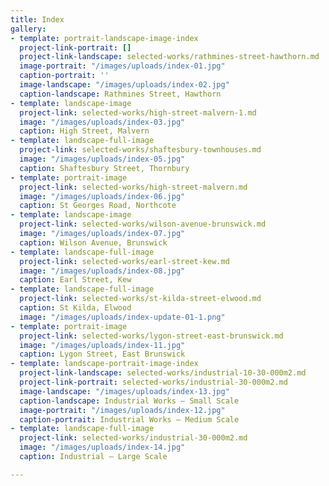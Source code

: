 ```yaml
---
title: Index
gallery:
- template: portrait-landscape-image-index
  project-link-portrait: []
  project-link-landscape: selected-works/rathmines-street-hawthorn.md
  image-portrait: "/images/uploads/index-01.jpg"
  caption-portrait: ''
  image-landscape: "/images/uploads/index-02.jpg"
  caption-landscape: Rathmines Street, Hawthorn
- template: landscape-image
  project-link: selected-works/high-street-malvern-1.md
  image: "/images/uploads/index-03.jpg"
  caption: High Street, Malvern
- template: landscape-full-image
  project-link: selected-works/shaftesbury-townhouses.md
  image: "/images/uploads/index-05.jpg"
  caption: Shaftesbury Street, Thornbury
- template: portrait-image
  project-link: selected-works/high-street-malvern.md
  image: "/images/uploads/index-06.jpg"
  caption: St Georges Road, Northcote
- template: landscape-image
  project-link: selected-works/wilson-avenue-brunswick.md
  image: "/images/uploads/index-07.jpg"
  caption: Wilson Avenue, Brunswick
- template: landscape-full-image
  project-link: selected-works/earl-street-kew.md
  image: "/images/uploads/index-08.jpg"
  caption: Earl Street, Kew
- template: landscape-full-image
  project-link: selected-works/st-kilda-street-elwood.md
  caption: St Kilda, Elwood
  image: "/images/uploads/index-update-01-1.png"
- template: portrait-image
  project-link: selected-works/lygon-street-east-brunswick.md
  image: "/images/uploads/index-11.jpg"
  caption: Lygon Street, East Brunswick
- template: landscape-portrait-image-index
  project-link-landscape: selected-works/industrial-10-30-000m2.md
  project-link-portrait: selected-works/industrial-30-000m2.md
  image-landscape: "/images/uploads/index-13.jpg"
  caption-landscape: Industrial Works — Small Scale
  image-portrait: "/images/uploads/index-12.jpg"
  caption-portrait: Industrial Works — Medium Scale
- template: landscape-full-image
  project-link: selected-works/industrial-30-000m2.md
  image: "/images/uploads/index-14.jpg"
  caption: Industrial — Large Scale

---
```

